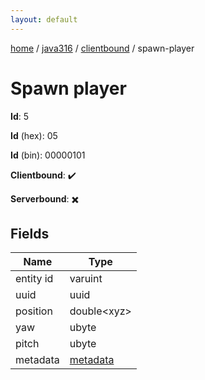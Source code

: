 ```yaml
---
layout: default
---
```


[home](/)  /  [java316](/protocol/java316)  /  [clientbound](/protocol/java316/clientbound)  /  spawn-player

# Spawn player

**Id**: 5

**Id** (hex): 05

**Id** (bin): 00000101

**Clientbound**: ✔️

**Serverbound**: ✖️

## Fields

Name | Type
---|---
entity id | varuint
uuid | uuid
position | double&lt;xyz&gt;
yaw | ubyte
pitch | ubyte
metadata | [metadata](/protocol/java316/metadata)
